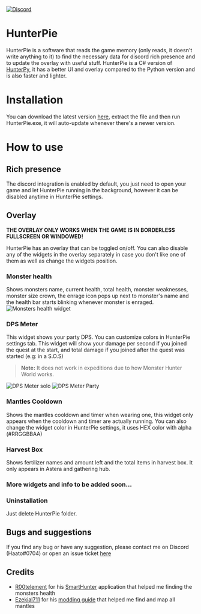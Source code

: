 [![Discord](https://img.shields.io/discord/678286768046342147?color=%237289DA&label=Discord&logo=Discord&logoColor=%2399AAB5&style=for-the-badge)](https://discord.gg/5pdDq4Q)

# HunterPie
HunterPie is a software that reads the game memory (only reads, it doesn't write anything to it) to find the necessary data for discord rich presence and to update the overlay with useful stuff.
HunterPie is a C# version of [HunterPy](https://github.com/Haato3o/HunterPy/), it has a better UI and overlay compared to the Python version and is also faster and lighter.

# Installation
You can download the latest version [here](https://github.com/Haato3o/HunterPie/releases/latest), extract the file and then run HunterPie.exe, it will auto-update whenever there's a newer version.

# How to use
## Rich presence
The discord integration is enabled by default, you just need to open your game and let HunterPie running in the background, however it can be disabled anytime in HunterPie settings.

## Overlay
**THE OVERLAY ONLY WORKS WHEN THE GAME IS IN BORDERLESS FULLSCREEN OR WINDOWED!**

HunterPie has an overlay that can be toggled on/off. You can also disable any of the widgets in the overlay separately in case you don't like one of them as well as change the widgets position.

### Monster health
Shows monsters name, current health, total health, monster weaknesses, monster size crown, the enrage icon pops up next to monster's name and the health bar starts blinking whenever monster is enraged.
![Monsters health widget](https://camo.githubusercontent.com/2b9e5ac20443a947446005d2e6ac132417adb6f3/68747470733a2f2f692e696d6775722e636f6d2f625642364148772e706e67)

### DPS Meter

This widget shows your party DPS. You can customize colors in HunterPie settings tab. This widget will show your damage per second if you joined the quest at the start, and total damage if you joined after the quest was started (e.g: in a S.O.S)
> **Note:** It does not work in expeditions due to how Monster Hunter World works.

![DPS Meter solo](https://cdn.discordapp.com/attachments/402557384209203200/681543050337714189/unknown.png) 
![DPS Meter Party](https://cdn.discordapp.com/attachments/402557384209203200/681546567748157482/unknown.png)

### Mantles Cooldown
Shows the mantles cooldown and timer when wearing one, this widget only appears when the cooldown and timer are actually running. You can also change the widget color in HunterPie settings, it uses HEX color with alpha (#RRGGBBAA)

### Harvest Box
Shows fertilizer names and amount left and the total items in harvest box. It only appears in Astera and gathering hub.

### More widgets and info to be added soon...

### Uninstallation

Just delete HunterPie folder.

## Bugs and suggestions
If you find any bug or have any suggestion, please contact me on Discord (Haato#0704) or open an issue ticket [here](https://github.com/Haato3o/HunterPie/issues)

## Credits
+ [R00telement](https://github.com/r00telement) for his [SmartHunter](https://github.com/r00telement/SmartHunter) application that helped me finding the monsters health
+ [Ezekial711](https://github.com/Ezekial711) for his [modding guide](https://github.com/Ezekial711/MonsterHunterWorldModding) that helped me find and map all mantles